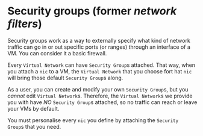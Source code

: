 # Security groups (former _network filters_)

Security groups work as a way to externally specify what kind of network traffic can go in or out specific ports (or ranges) through an interface of a VM. You can consider it a basic firewall.

Every `Virtual Network` can have `Security Group`s attached. That way, when you attach a `nic` to a VM, the `Virtual Network` that you choose fort hat `nic` will bring those default `Security Group`s along.

As a user, you can create and modify your own `Security Group`s, but you *cannot* edit `Virtual Network`s. Therefore, the `Virtual Network`s we provide you with have *NO* `Security Group`s attached, so no traffic can reach or leave your VMs by default.

You must personalise every `nic` you define by attaching the `Security Group`s that you need.